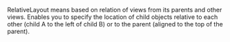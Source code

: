 RelativeLayout means based on relation of views from its parents and other views.
Enables you to specify the location of child objects relative to each other 
(child A to the left of child B) or to the parent (aligned to the top of the parent).
